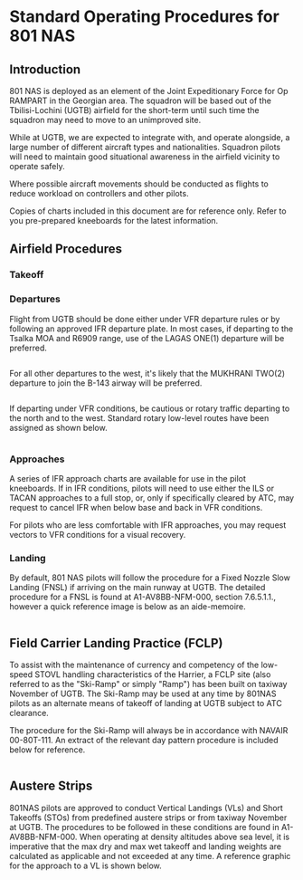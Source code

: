 # Standard Operating Procedures for 801 NAS

## Introduction

801 NAS is deployed as an element of the Joint Expeditionary Force for Op RAMPART in the Georgian area.
The squadron will be based out of the Tbilisi-Lochini (UGTB) airfield for the short-term until such time the squadron may need to move to an unimproved site.

While at UGTB, we are expected to integrate with, and operate alongside, a large number of different aircraft types and nationalities.
Squadron pilots will need to maintain good situational awareness in the airfield vicinity to operate safely.

Where possible aircraft movements should be conducted as flights to reduce workload on controllers and other pilots.

Copies of charts included in this document are for reference only.
Refer to you pre-prepared kneeboards for the latest information.

## Airfield Procedures

### Takeoff

### Departures

Flight from UGTB should be done either under VFR departure rules or by following an approved IFR departure plate.
In most cases, if departing to the Tsalka MOA and R6909 range, use of the LAGAS ONE(1) departure will be preferred.

<p align="center">
  <img rc="LAGAS1.png">
</p>

For all other departures to the west, it's likely that the MUKHRANI TWO(2) departure to join the B-143 airway will be preferred.

<p align="center">
  <img rc="MUKHRANI2.png">
</p>

If departing under VFR conditions, be cautious or rotary traffic departing to the north and to the west.
Standard rotary low-level routes have been assigned as shown below.

<p align="center">
  <img rc="RW.png">
</p>

### Approaches

A series of IFR approach charts are available for use in the pilot kneeboards.
If in IFR conditions, pilots will need to use either the ILS or TACAN approaches to a full stop, or, only if specifically cleared by ATC, may request to cancel IFR when below base and back in VFR conditions.

For pilots who are less comfortable with IFR approaches, you may request vectors to VFR conditions for a visual recovery.

### Landing

By default, 801 NAS pilots will follow the procedure for a Fixed Nozzle Slow Landing (FNSL) if arriving on the main runway at UGTB.
The detailed procedure for a FNSL is found at A1-AV8BB-NFM-000, section 7.6.5.1.1., however a quick reference image is below as an aide-memoire.

<p align="center">
  <img rc="FNSL.png">
</p>


## Field Carrier Landing Practice (FCLP)

To assist with the maintenance of currency and competency of the low-speed STOVL handling characteristics of the Harrier, a FCLP site (also referred to as the "Ski-Ramp" or simply "Ramp") has been built on taxiway November of UGTB.
The Ski-Ramp may be used at any time by 801NAS pilots as an alternate means of takeoff of landing at UGTB subject to ATC clearance.

The procedure for the Ski-Ramp will always be in accordance with NAVAIR 00-80T-111.
An extract of the relevant day pattern procedure is included below for reference.

<p align="center">
  <img rc="CASE1.png">
</p>

## Austere Strips

801NAS pilots are approved to conduct Vertical Landings (VLs) and Short Takeoffs (STOs) from predefined austere strips or from taxiway November at UGTB.
The procedures to be followed in these conditions are found in A1-AV8BB-NFM-000.
When operating at density altitudes above sea level, it is imperative that the max dry and max wet takeoff and landing weights are calculated as applicable and not exceeded at any time.
A reference graphic for the approach to a VL is shown below.

<p align="center">
  <img rc="VL.png">
</p>


